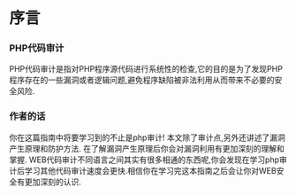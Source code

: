 # 序言

### PHP代码审计

  PHP代码审计是指对PHP程序源代码进行系统性的检查,它的目的是为了发现PHP程序存在的一些漏洞或者逻辑问题,避免程序缺陷被非法利用从而带来不必要的安全风险.

### 作者的话

  你在这篇指南中将要学习到的不止是php审计! 本文除了审计点,另外还讲述了漏洞产生原理和防护方法. 在了解漏洞产生原理后你会对漏洞利用有更加深刻的理解和掌握. WEB代码审计不同语言之间其实有很多相通的东西呢,你会发现在学习php审计后学习其他代码审计速度会更快.相信你在学习完这本指南之后会让你对WEB安全有更加深刻的认识.
